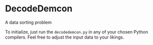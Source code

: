 # DecodeDemcon
A data sorting problem

To initialize, just run the `decodedemcon.py` in any of your chosen Python compilers.
Feel free to adjust the input data to your likings.
